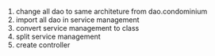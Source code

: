 1. change all dao to same architeture from dao.condominium
2. import all dao in service management
3. convert service management to class
4. split service management
5. create controller